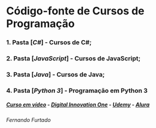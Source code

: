 # Código-fonte de Cursos de Programação
### 1. Pasta [*C#*] - Cursos de C#;
### 2. Pasta [*JavaScript*] - Cursos de JavaScript;
### 3. Pasta [*Java*] - Cursos de Java;
### 4. Pasta [*Python 3*] - Programação em Python 3

##### [Curso em vídeo](https://www.cursoemvideo.com) - [Digital Innovation One](https://www.dio.me//) - [Udemy](https://www.udemy.com/) - [Alura](https://www.alura.com.br)
###### Fernando Furtado
